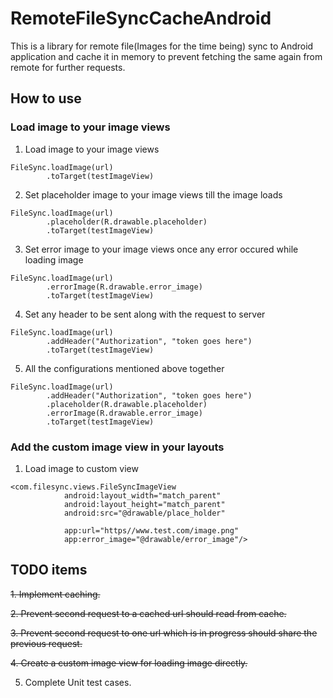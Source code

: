 # RemoteFileSyncCacheAndroid
This is a library for remote file(Images for the time being) sync to Android application and cache it in memory to prevent fetching the same again from remote for further requests.


## How to use

### Load image to your image views

1. Load image to your image views

```
FileSync.loadImage(url)
        .toTarget(testImageView)
```

2. Set placeholder image to your image views till the image loads
```
FileSync.loadImage(url)
        .placeholder(R.drawable.placeholder)
        .toTarget(testImageView)
```

3. Set error image to your image views once any error occured while loading image
```
FileSync.loadImage(url)
        .errorImage(R.drawable.error_image)
        .toTarget(testImageView)
```

4. Set any header to be sent along with the request to server
```
FileSync.loadImage(url)
        .addHeader("Authorization", "token goes here")
        .toTarget(testImageView)
```

5. All the configurations mentioned above together

```
FileSync.loadImage(url)
        .addHeader("Authorization", "token goes here")
        .placeholder(R.drawable.placeholder)
        .errorImage(R.drawable.error_image)
        .toTarget(testImageView)
```


### Add the custom image view in your layouts

1. Load image to custom view

```
<com.filesync.views.FileSyncImageView
            android:layout_width="match_parent"
            android:layout_height="match_parent"
            android:src="@drawable/place_holder"
            
            app:url="https//www.test.com/image.png"
            app:error_image="@drawable/error_image"/>
```


## TODO items

~~1. Implement caching.~~

~~2. Prevent second request to a cached url should read from cache.~~

~~3. Prevent second request to one url which is in progress should share the previous request.~~

~~4. Create a custom image view for loading image directly.~~

5. Complete Unit test cases.
